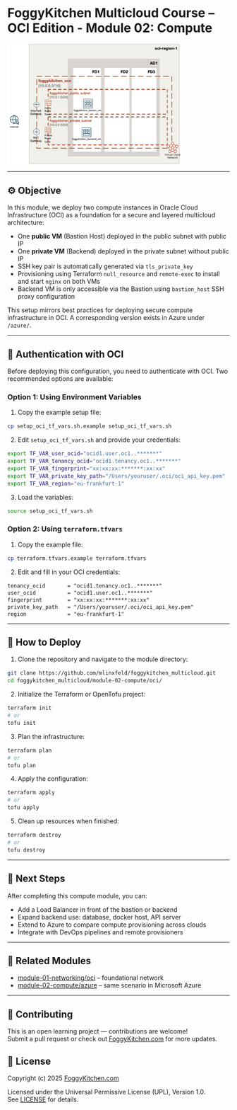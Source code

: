 # FoggyKitchen Multicloud Course – OCI Edition - **Module 02: Compute**

<img src="module-02-compute-oci.jpg" width="400"/>

---

## ⚙️ Objective

In this module, we deploy two compute instances in Oracle Cloud Infrastructure (OCI) as a foundation for a secure and layered multicloud architecture:

- One **public VM** (Bastion Host) deployed in the public subnet with public IP
- One **private VM** (Backend) deployed in the private subnet without public IP
- SSH key pair is automatically generated via `tls_private_key`
- Provisioning using Terraform `null_resource` and `remote-exec` to install and start `nginx` on both VMs
- Backend VM is only accessible via the Bastion using `bastion_host` SSH proxy configuration

This setup mirrors best practices for deploying secure compute infrastructure in OCI. A corresponding version exists in Azure under `/azure/`.

---

## 🔐 Authentication with OCI

Before deploying this configuration, you need to authenticate with OCI. Two recommended options are available:

### Option 1: Using Environment Variables

1. Copy the example setup file:

```bash
cp setup_oci_tf_vars.sh.example setup_oci_tf_vars.sh
```

2. Edit `setup_oci_tf_vars.sh` and provide your credentials:

```bash
export TF_VAR_user_ocid="ocid1.user.oc1..*******"
export TF_VAR_tenancy_ocid="ocid1.tenancy.oc1..*******"
export TF_VAR_fingerprint="xx:xx:xx:*******:xx:xx"
export TF_VAR_private_key_path="/Users/youruser/.oci/oci_api_key.pem"
export TF_VAR_region="eu-frankfurt-1"
```

3. Load the variables:

```bash
source setup_oci_tf_vars.sh
```

### Option 2: Using `terraform.tfvars`

1. Copy the example file:

```bash
cp terraform.tfvars.example terraform.tfvars
```

2. Edit and fill in your OCI credentials:

```hcl
tenancy_ocid       = "ocid1.tenancy.oc1..*******"
user_ocid          = "ocid1.user.oc1..*******"
fingerprint        = "xx:xx:xx:*******:xx:xx"
private_key_path   = "/Users/youruser/.oci/oci_api_key.pem"
region             = "eu-frankfurt-1"
```

---

## 🚀 How to Deploy

1. Clone the repository and navigate to the module directory:

```bash
git clone https://github.com/mlinxfeld/foggykitchen_multicloud.git
cd foggykitchen_multicloud/module-02-compute/oci/
```

2. Initialize the Terraform or OpenTofu project:

```bash
terraform init
# or
tofu init
```

3. Plan the infrastructure:

```bash
terraform plan
# or
tofu plan
```

4. Apply the configuration:

```bash
terraform apply
# or
tofu apply
```

5. Clean up resources when finished:

```bash
terraform destroy
# or
tofu destroy
```

---

## 📘 Next Steps

After completing this compute module, you can:

- Add a Load Balancer in front of the bastion or backend
- Expand backend use: database, docker host, API server
- Extend to Azure to compare compute provisioning across clouds
- Integrate with DevOps pipelines and remote provisioners

---

## 🔁 Related Modules

- [module-01-networking/oci](../../module-01-networking/oci/) – foundational network
- [module-02-compute/azure](../azure/) – same scenario in Microsoft Azure


---

## 📣 Contributing

This is an open learning project — contributions are welcome!  
Submit a pull request or check out [FoggyKitchen.com](https://foggykitchen.com/) for more updates.

## 🪪 License
Copyright (c) 2025 [FoggyKitchen.com](https://foggykitchen.com/)

Licensed under the Universal Permissive License (UPL), Version 1.0.  
See [LICENSE](../../LICENSE) for details.